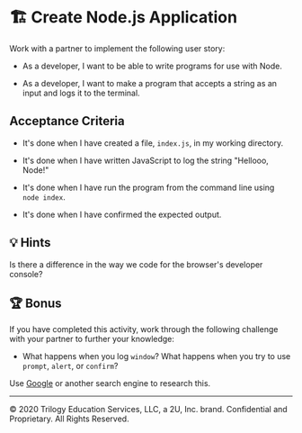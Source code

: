 # 🏗️ Create Node.js Application

Work with a partner to implement the following user story:

* As a developer, I want to be able to write programs for use with Node.

* As a developer, I want to make a program that accepts a string as an input and logs it to the terminal. 

## Acceptance Criteria

* It's done when I have created a file, `index.js`, in my working directory.
  
* It's done when I have written JavaScript to log the string "Hellooo, Node!"

* It's done when I have run the program from the command line using `node index`.

* It's done when I have confirmed the expected output.

## 💡 Hints

Is there a difference in the way we code for the browser's developer console?

## 🏆 Bonus

If you have completed this activity, work through the following challenge with your partner to further your knowledge:

* What happens when you log `window`? What happens when you try to use `prompt`, `alert`, or `confirm`?
  
Use [Google](https://www.google.com) or another search engine to research this.

---
© 2020 Trilogy Education Services, LLC, a 2U, Inc. brand. Confidential and Proprietary. All Rights Reserved.
